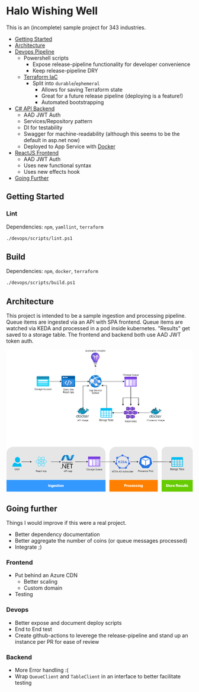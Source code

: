 # Halo Wishing Well

This is an (incomplete) sample project for 343 industries.

- [Getting Started](#getting-started)
- [Architecture](#architecture)
- [Devops Pipeline](.github/workflows/README.md)
    - Powershell scripts
        - Expose release-pipeline functionality for developer convenience
        - Keep release-pipeline DRY
    - [Terraform IaC](devops/terraform/README.md)
        - Split into `durable`/`ephemeral`
            - Allows for saving Terraform state
            - Great for a future release pipeline (deploying is a feature!)
            - Automated bootstrapping
- [C# API Backend](backend/README.md)
    - AAD JWT Auth
    - Services/Repository pattern
    - DI for testability
    - Swagger for machine-readability (although this seems to be the default in asp.net now)
    - Deployed to App Service with [Docker](devops/docker/WishingWell.Api.Dockerfile)
- [ReactJS Frontend](frontend/wishing-well/README.md)
    - AAD JWT Auth
    - Uses new functional syntax
    - Uses new effects hook
- [Going Further](#going-further)

## Getting Started

### Lint

Dependencies: `npm`, `yamllint`, `terraform`

```sh
./devops/scripts/lint.ps1
```

## Build

Dependencies: `npm`, `docker`, `terraform`

```sh
./devops/scripts/build.ps1
```

## Architecture

This project is intended to be a sample ingestion and processing pipeline. Queue items are ingested via an API with SPA frontend. Queue items are watched via KEDA and processed in a pod inside kubernetes. "Results" get saved to a storage table. The frontend and backend both use AAD JWT token auth.

![architecture](docs/architecture.png)

## Going further

Things I would improve if this were a real project.

- Better dependency documentation
- Better aggregate the number of coins (or queue messages processed)
- Integrate ;)


### Frontend

- Put behind an Azure CDN
    - Better scaling
    - Custom domain
- Testing

### Devops

- Better expose and document deploy scripts
- End to End test
- Create github-actions to leverege the release-pipeline and stand up an instance per PR for ease of review

### Backend

- More Error handling :(
- Wrap `QueueClient` and `TableClient` in an interface to better facilitate testing
